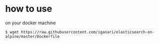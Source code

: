 # how to use

on your docker machine

```
$ wget https://raw.githubusercontent.com/iganari/elasticsearch-on-alpine/master/Dockerfile
```
